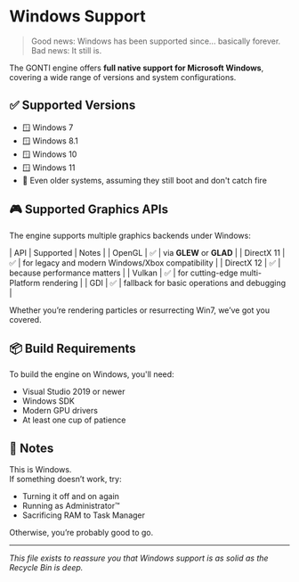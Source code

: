 # Windows Support

> Good news: Windows has been supported since... basically forever.  
> Bad news: It still is.

The GONTI engine offers **full native support for Microsoft Windows**, covering a wide range of versions and system configurations.

## ✅ Supported Versions

- 🪟 Windows 7  
- 🪟 Windows 8.1  
- 🪟 Windows 10  
- 🪟 Windows 11  
- 🧟 Even older systems, assuming they still boot and don't catch fire

## 🎮 Supported Graphics APIs

The engine supports multiple graphics backends under Windows:

| API        | Supported | Notes                                              |
| OpenGL     | ✅        | via **GLEW** or **GLAD**                           |
| DirectX 11 | ✅        | for legacy and modern Windows/Xbox compatibility   |
| DirectX 12 | ✅        | because performance matters                        |
| Vulkan     | ✅        | for cutting-edge multi-Platform rendering          |
| GDI        | ✅        | fallback for basic operations and debugging        |

Whether you’re rendering particles or resurrecting Win7, we’ve got you covered.

## 📦 Build Requirements

To build the engine on Windows, you'll need:

- Visual Studio 2019 or newer  
- Windows SDK  
- Modern GPU drivers  
- At least one cup of patience

## 📝 Notes

This is Windows.  
If something doesn’t work, try:

- Turning it off and on again  
- Running as Administrator™️  
- Sacrificing RAM to Task Manager

Otherwise, you’re probably good to go.

---

*This file exists to reassure you that Windows support is as solid as the Recycle Bin is deep.*
